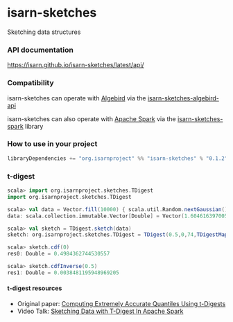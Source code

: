 # isarn-sketches
Sketching data structures

### API documentation
https://isarn.github.io/isarn-sketches/latest/api/

### Compatibility
isarn-sketches can operate with [Algebird](https://twitter.github.io/algebird/) via the
[isarn-sketches-algebird-api](https://github.com/isarn/isarn-sketches-algebird-api)

isarn-sketches can also operate with [Apache Spark](https://github.com/apache/spark) via the [isarn-sketches-spark](https://github.com/isarn/isarn-sketches-spark) library

### How to use in your project

``` scala
libraryDependencies += "org.isarnproject" %% "isarn-sketches" % "0.1.2"
```

### t-digest
``` scala
scala> import org.isarnproject.sketches.TDigest
import org.isarnproject.sketches.TDigest

scala> val data = Vector.fill(10000) { scala.util.Random.nextGaussian() }
data: scala.collection.immutable.Vector[Double] = Vector(1.6046163970051968, 0.44151418924289004, ...

scala> val sketch = TDigest.sketch(data)
sketch: org.isarnproject.sketches.TDigest = TDigest(0.5,0,74,TDigestMap(-3.819069044174932 -> (1.0, 1.0), ...

scala> sketch.cdf(0)
res0: Double = 0.4984362744530557

scala> sketch.cdfInverse(0.5)
res1: Double = 0.0038481195948969205
```

#### t-digest resources
* Original paper: [Computing Extremely Accurate Quantiles Using t-Digests](https://github.com/tdunning/t-digest/blob/master/docs/t-digest-paper/histo.pdf)
* Video Talk: [Sketching Data with T-Digest In Apache Spark](https://youtu.be/ETUYhEZRtWE)
